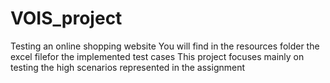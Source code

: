 # VOIS_project
Testing an online shopping website 
You will find in the resources folder the excel filefor the implemented test cases
This project focuses mainly on testing the high scenarios represented in the assignment 
